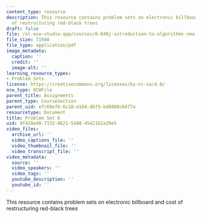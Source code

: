 ```yaml
---
content_type: resource
description: This resource contains problem sets on electronic billboard and cost
  of restructuring red-black trees
draft: false
file: /ol-ocw-studio-app/courses/6-046j-introduction-to-algorithms-sma-5503-fall-2005/9f428ed07132962154884542162a29e5_ps6.pdf
file_size: 71948
file_type: application/pdf
image_metadata:
  caption: ''
  credit: ''
  image-alt: ''
learning_resource_types:
- Problem Sets
license: https://creativecommons.org/licenses/by-nc-sa/4.0/
ocw_type: OCWFile
parent_title: Assignments
parent_type: CourseSection
parent_uid: efc69ef8-6c18-e164-d675-bd8808c6477a
resourcetype: Document
title: Problem Set 6
uid: 9f428ed0-7132-9621-5488-4542162a29e5
video_files:
  archive_url: ''
  video_captions_file: ''
  video_thumbnail_file: ''
  video_transcript_file: ''
video_metadata:
  source: ''
  video_speakers: ''
  video_tags: ''
  youtube_description: ''
  youtube_id: ''
---
```

This resource contains problem sets on electronic billboard and cost of restructuring red-black trees